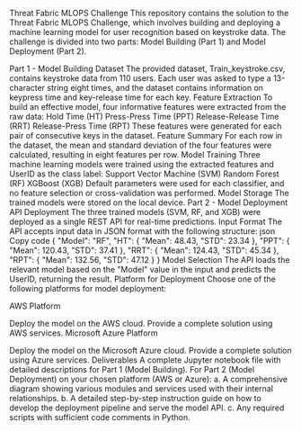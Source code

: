 Threat Fabric MLOPS Challenge
This repository contains the solution to the Threat Fabric MLOPS Challenge, which involves building and deploying a machine learning model for user recognition based on keystroke data. The challenge is divided into two parts: Model Building (Part 1) and Model Deployment (Part 2).

Part 1 - Model Building
Dataset
The provided dataset, Train_keystroke.csv, contains keystroke data from 110 users.
Each user was asked to type a 13-character string eight times, and the dataset contains information on keypress time and key-release time for each key.
Feature Extraction
To build an effective model, four informative features were extracted from the raw data:
Hold Time (HT)
Press-Press Time (PPT)
Release-Release Time (RRT)
Release-Press Time (RPT)
These features were generated for each pair of consecutive keys in the dataset.
Feature Summary
For each row in the dataset, the mean and standard deviation of the four features were calculated, resulting in eight features per row.
Model Training
Three machine learning models were trained using the extracted features and UserID as the class label:
Support Vector Machine (SVM)
Random Forest (RF)
XGBoost (XGB)
Default parameters were used for each classifier, and no feature selection or cross-validation was performed.
Model Storage
The trained models were stored on the local device.
Part 2 - Model Deployment
API Deployment
The three trained models (SVM, RF, and XGB) were deployed as a single REST API for real-time predictions.
Input Format
The API accepts input data in JSON format with the following structure:
json
Copy code
{
  "Model": "RF",
  "HT": {
    "Mean": 48.43,
    "STD": 23.34
  },
  "PPT": {
    "Mean": 120.43,
    "STD": 37.41
  },
  "RRT": {
    "Mean": 124.43,
    "STD": 45.34
  },
  "RPT": {
    "Mean": 132.56,
    "STD": 47.12
  }
}
Model Selection
The API loads the relevant model based on the "Model" value in the input and predicts the UserID, returning the result.
Platform for Deployment
Choose one of the following platforms for model deployment:

AWS Platform

Deploy the model on the AWS cloud.
Provide a complete solution using AWS services.
Microsoft Azure Platform

Deploy the model on the Microsoft Azure cloud.
Provide a complete solution using Azure services.
Deliverables
A complete Jupyter notebook file with detailed descriptions for Part 1 (Model Building).
For Part 2 (Model Deployment) on your chosen platform (AWS or Azure):
a. A comprehensive diagram showing various modules and services used with their internal relationships.
b. A detailed step-by-step instruction guide on how to develop the deployment pipeline and serve the model API.
c. Any required scripts with sufficient code comments in Python.
